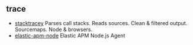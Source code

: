 ## trace

- [stacktracey](https://github.com/xpl/stacktracey) Parses call stacks. Reads sources. Clean & filtered output. Sourcemaps. Node & browsers.
- [elastic-apm-node](https://github.com/elastic/apm-agent-nodejs) Elastic APM Node.js Agent